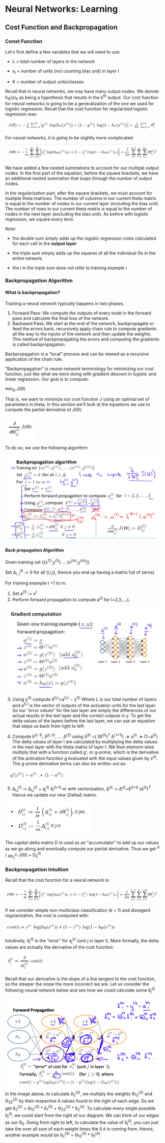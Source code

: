 
# Neural Networks: Learning

  

## Cost Function and Backpropagation

  

### Const Function

  

Let's first define a few variables that we will need to use:

  

* L = total number of layers in the network

* s<sub>l</sub> = number of units (not counting bias unit) in layer l

* K = number of output units/classes

  

Recall that in neural networks, we may have many output nodes. We denote h<sub>Θ</sub>(x)<sub>k</sub> as being a hypothesis that results in the k<sup>th</sup> output. Our cost function for neural networks is going to be a generalization of the one we used for logistic regression. Recall that the cost function for regularized logistic regression was:

  

![IMG](img/img1.png)

  

For neural networks, it is going to be slightly more complicated:

  

![IMG](img/img2.png)

  

We have added a few nested summations to account for our multiple output nodes. In the first part of the equation, before the square brackets, we have an additional nested summation that loops through the number of output nodes.

  

In the regularization part, after the square brackets, we must account for multiple theta matrices. The number of columns in our current theta matrix is equal to the number of nodes in our current layer (including the bias unit). The number of rows in our current theta matrix is equal to the number of nodes in the next layer (excluding the bias unit). As before with logistic regression, we square every term.

  

Note:

  

* the double sum simply adds up the logistic regression costs calculated for each cell in the <b>output layer</b>

* the triple sum simply adds up the squares of all the individual Θs in the entire network.

* the i in the triple sum does not refer to training example i

  
  

### Backpropagation Algorithm

#### What is backpropagation?

Training a neural network typically happens in two phases.
1. Forward Pass: We compute the outputs of every node in the forward pass and calculate the final loss of the network.
2. Backward Pass: We start at the end of the network, backpropagate or feed the errors back, recursively apply chain rule to compute gradients all the way to the inputs of the network and then update the weights. This method of backpropagating the errors and computing the gradients is called backpropagation.

Backpropagation is a “local” process and can be viewed as a recursive application of the chain rule.

"Backpropagation" is neural-network terminology for minimizing our cost function, just like what we were doing with gradient descent in logistic and linear regression. Our goal is to compute:

  

min<sub>Θ</sub> J(Θ)

  

That is, we want to minimize our cost function J using an optimal set of parameters in theta. In this section we'll look at the equations we use to compute the partial derivative of J(Θ):

  

![IMG](img/img3.png)

  

To do so, we use the following algorithm:

  

![IMG](img/img4.png)

  

#### Back propagation Algorithm


  

Given training set {(x<sup>(1)</sup>,y<sup>(1)</sup>) ... (x<sup>(m)</sup>,y<sup>(m)</sup>)}

Set Δ<sub>i, j</sub><sup>(l)</sup> := 0 for all (l,i,j), (hence you end up having a matrix full of zeros)

For training example t =1 to m:

1. Set a<sup>(1)</sup> := x<sup>t</sup>
2. Perform forward propagation to compute a<sup><i>(l)</i></sup> for l=2,3,…,L

![IMG](img/img5.png)

3. Using y<sup>(t)</sup> compute δ<sup>(L)</sup>=a<sup>(L)</sup> − y<sup>(t)</sup>
Where L is our total number of layers and a<sup>(L)</sup> is the vector of outputs of the activation units for the last layer. So our "error values" for the last layer are simply the differences of our actual results in the last layer and the correct outputs in y. To get the delta values of the layers before the last layer, we can use an equation that steps us back from right to left:

4. Compute δ<sup>(L-1)</sup>, δ<sup>(L-2)</sup>, ... ,δ<sup>(2)</sup> using δ<sup>(t)</sup> =( (Θ<sup>(t)</sup>)<sup>T</sup> δ<sup>(<i> l</i>+1)</sup>)  .∗  a<sup>(<i>l</i>)</sup>  .∗  (1−a<sup>(<i>l</i>)</sup>)
The delta values of layer l are calculated by multiplying the delta values in the next layer with the theta matrix of layer l. We then element-wise multiply that with a function called g', or g-prime, which is the derivative of the activation function g evaluated with the input values given by  z<sup>(<i>l</i>)</sup>.
The g-prime derivative terms can also be written out as:

![IMG](img/img6.png)

5. Δ<sub>i,j</sub><sup>(l)</sup> ​:= Δ<sub>i,j</sub><sup>(l)</sup> + a<sub>j</sub><sup>(l)</sup> ​δ<sub>i</sub><sup>(l+1)</sup>​ or with vectorization, Δ<sup>(l)</sup> := Δ<sup>(l)</sup>+δ<sup>(l+1)</sup> (a<sup>(l)</sup>)<sup><i>T</i></sup>
Hence we update our new \DeltaΔ matrix.

![IMG](img/img7.png)

The capital-delta matrix D is used as an "accumulator" to add up our values as we go along and eventually compute our partial derivative. Thus we get <sup>∂</sup> / <sub>∂Θ<sub>ij</sub><sup>(l)</sup></sub> J(Θ) =  D<sub>ij</sub><sup>(l)​</sup>

### Backpropagation Intuition

Recall that the cost function for a neural network is:

![IMG](img/img8.png)

If we consider simple non-multiclass classification (k = 1) and disregard regularization, the cost is computed with:

![IMG](img/img9.png)

Intuitively, δ<sub>j</sub><sup>(l)</sup> is the "error" for a<sub>j</sub><sup>(l)</sup> (unit j in layer l). More formally, the delta values are actually the derivative of the cost function:

![IMG](img/img10.png)

Recall that our derivative is the slope of a line tangent to the cost function, so the steeper the slope the more incorrect we are. Let us consider the following neural network below and see how we could calculate some δ<sub>j</sub><sup>(l)</sup>

![IMG](img/img11.png)

In the image above, to calculate δ<sub>2</sub><sup>(2)</sup>, we multiply the weights Θ<sub>12</sub><sup>(2)</sup> and Θ<sub>22</sub><sup>(2)</sup> by their respective δ values found to the right of each edge. So we get δ<sub>2</sub><sup>(2)</sup> = Θ<sub>12</sub><sup>(2)</sup> * δ<sub>1</sub><sup>(3)</sup> + Θ<sub>22</sub><sup>(2)</sup> * δ<sub>2</sub><sup>(3)</sup>. To calculate every single possible δ<sub>j</sub><sup>(l)</sup>, we could start from the right of our diagram. We can think of our edges as our Θ<sub>ij</sub>. Going from right to left, to calculate the value of δ<sub>j</sub><sup>(l)</sup>, you can just take the over all sum of each weight times the δ it is coming from. Hence, another example would be δ<sub>2</sub><sup>(3)</sup> = Θ<sub>12</sub><sup>(3)</sup> * δ<sub>1</sub><sup>(4)</sup>.

